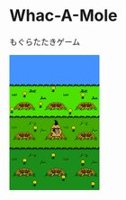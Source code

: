 # Whac-A-Mole
もぐらたたきゲーム

<img alt="もぐらたたきゲーム" src="https://github.com/yoshitoimai/Whac-A-Mole/blob/gh-pages/images/wack_a_mole.png" width="160"/>
